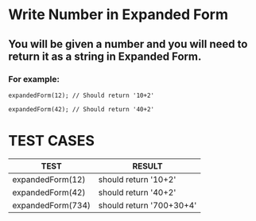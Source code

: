 # Write Number in Expanded Form

## You will be given a number and you will need to return it as a string in Expanded Form.

### For example:

`expandedForm(12); // Should return '10+2'`

`expandedForm(42); // Should return '40+2'`

# TEST CASES

| TEST              | RESULT                   |
| ----------------- | ------------------------ |
| expandedForm(12)  | should return '10+2'     |
| expandedForm(42)  | should return '40+2'     |
| expandedForm(734) | should return '700+30+4' |
